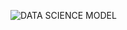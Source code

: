 ![DATA SCIENCE MODEL](https://github.com/user-attachments/assets/8e069449-de1d-4509-9b59-fda8c45cd9d8)
